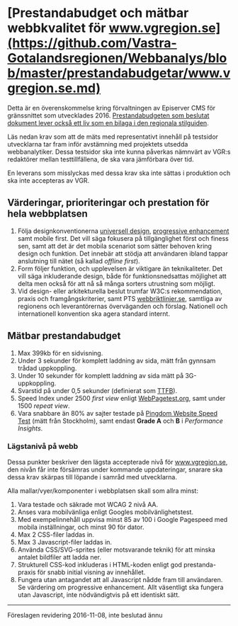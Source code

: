 # [Prestandabudget och mätbar webbkvalitet för www.vgregion.se](https://github.com/Vastra-Gotalandsregionen/Webbanalys/blob/master/prestandabudgetar/www.vgregion.se.md)

Detta är en överenskommelse kring förvaltningen av Episerver CMS för gränssnittet som utvecklades 2016. [Prestandabudgeten som beslutat dokument lever också ett liv som en bilaga i den regionala stilguiden](http://vastra-gotalandsregionen.github.io/vgr-styleguide/guidelines/prestandabudget/).

Läs nedan krav som att de mäts med representativt innehåll på testsidor utvecklarna tar fram inför avstämning med projektets utsedda webbanalytiker. Dessa testsidor ska inte kunna påverkas nämnvärt av VGR:s redaktörer mellan testtillfällena, de ska vara jämförbara över tid.

En leverans som misslyckas med dessa krav ska inte sättas i produktion och ska inte accepteras av VGR.

## Värderingar, prioriteringar och prestation för hela webbplatsen
 1. Följa designkonventionerna [universell design](https://sv.wikipedia.org/wiki/Universell_design), [progressive enhancement](https://en.wikipedia.org/wiki/Progressive_enhancement) samt mobile first. Det vill säga fokusera på tillgänglighet först och finess sen, samt att det är det mobila scenariot som sätter behoven kring design och funktion. Det innebär att stödja att användaren ibland tappar anslutning till nätet (så kallad _offline first_).
 2. Form följer funktion, och upplevelsen är viktigare än teknikaliteter. Det vill säga inkluderande design, både för funktionsnedsattas möjlighet att delta men också för att nå så många sorters utrustning som möjligt.
 3. Vid design- eller arkitekturella beslut trumfar W3C:s rekommendation, praxis och framgångskriterier, samt PTS [webbriktlinjer.se](http://webbriktlinjer.se), samtliga av regionens och leverantörernas överväganden och förslag. Nationell och internationell konvention ska agera standard internt.

## Mätbar prestandabudget
1. Max 399kb för en sidvisning.
2. Under 3 sekunder för komplett laddning av sida, mätt från gynnsam trådad uppkoppling. 
3. Under 10 sekunder för komplett laddning av sida mätt på 3G-uppkoppling. 
4. Svarstid på under 0,5 sekunder (definierat som [TTFB](https://en.wikipedia.org/wiki/Time_To_First_Byte)).
5. Speed Index under 2500 _first view_ enligt [WebPagetest.org](https://www.webpagetest.org/), samt under 1500 _repeat view_.
6. Vara snabbare än 80% av sajter testade på [Pingdom Website Speed Test](https://tools.pingdom.com) (mätt från Stockholm), samt endast **Grade A** och **B** i _Performance Insights_.

### Lägstanivå på webb
Dessa punkter beskriver den lägsta accepterade nivå för www.vgregion.se, den nivån får inte försämras under kommande uppdateringar, snarare ska dessa krav skärpas till löpande i samråd med utvecklarna.

Alla mallar/vyer/komponenter i webbplatsen skall som allra minst:

1. Vara testade och säkrade mot WCAG 2 nivå AA.
2. Anses vara mobilvänliga enligt Googles mobilvänlighetstest.
3. Med exempelinnehåll uppvisa minst 85 av 100 i Google Pagespeed med mobila inställningar, och minst 90 för dator.
4. Max 2 CSS-filer laddas in.
5. Max 3 Javascript-filer laddas in.
6. Använda CSS/SVG-sprites (eller motsvarande teknik) för att minska antalet bildfiler att ladda ner.
7. Strukturell CSS-kod inkluderas i HTML-koden enligt god prestanda-praxis för snabb initial visning av innehållet.
8. Fungera utan antagandet att all Javascript nådde fram till användaren. Se värdering om progressive enhancement. Allt väsentligt ska fungera utan Javascript, inte nödvändigtvis på ett identiskt sätt. 

---------------------------------------------------------------
Föreslagen revidering 2016-11-08,
inte beslutad ännu
